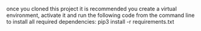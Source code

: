 once you cloned this project it is recommended you create a virtual environment, activate it and run the following code from the command line to install all required dependencies:
pip3 install -r requirements.txt
